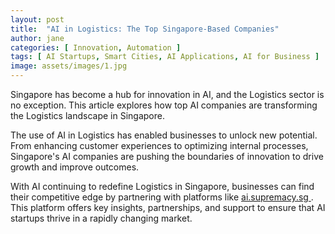 ```yaml
---
layout: post
title:  "AI in Logistics: The Top Singapore-Based Companies"
author: jane
categories: [ Innovation, Automation ]
tags: [ AI Startups, Smart Cities, AI Applications, AI for Business ]
image: assets/images/1.jpg
---
```


Singapore has become a hub for innovation in AI, and the Logistics sector is no exception. This article explores how top AI companies are transforming the Logistics landscape in Singapore.

The use of AI in Logistics has enabled businesses to unlock new potential. From enhancing customer experiences to optimizing internal processes, Singapore's AI companies are pushing the boundaries of innovation to drive growth and improve outcomes.

With AI continuing to redefine Logistics in Singapore, businesses can find their competitive edge by partnering with platforms like <a href="https://ai.supremacy.sg" target="_blank"> ai.supremacy.sg </a>. This platform offers key insights, partnerships, and support to ensure that AI startups thrive in a rapidly changing market.
